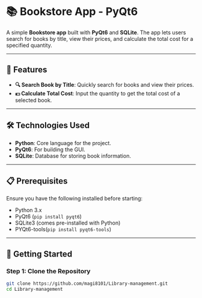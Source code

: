# 📚 Bookstore App - PyQt6

A simple **Bookstore app** built with **PyQt6** and **SQLite**. The app lets users search for books by title, view their prices, and calculate the total cost for a specified quantity.

---

## 🌟 Features

- **🔍 Search Book by Title**: Quickly search for books and view their prices.
- **💵 Calculate Total Cost**: Input the quantity to get the total cost of a selected book.

---

## 🛠️ Technologies Used

- **Python**: Core language for the project.
- **PyQt6**: For building the GUI.
- **SQLite**: Database for storing book information.

---

## 📋 Prerequisites

Ensure you have the following installed before starting:

- Python 3.x
- PyQt6 (`pip install pyqt6`)
- SQLite3 (comes pre-installed with Python)
- PYQt6-tools(`pip install pyqt6-tools`)

---

## 🚀 Getting Started

### Step 1: Clone the Repository

```bash
git clone https://github.com/magi8101/Library-management.git
cd Library-management
